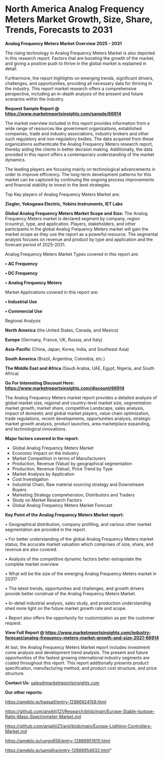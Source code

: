 # North America Analog Frequency Meters Market Growth, Size, Share, Trends, Forecasts to 2031

<Strong> Analog Frequency Meters Market Overview 2025 - 2031</strong>

The rising technology in Analog Frequency Meters Market is also depicted in this research report. Factors that are boosting the growth of the market, and giving a positive push to thrive in the global market is explained in detail.

Furthermore, the report highlights on emerging trends, significant drivers, challenges, and opportunities, providing all necessary data for thriving in the industry. This report market research offers a comprehensive perspective, including an in-depth analysis of the present and future scenarios within the industry.

<strong>Request Sample Report @ <a href=https://www.marketreportsinsights.com/sample/66914>https://www.marketreportsinsights.com/sample/66914</a></strong>

The market overview included in this report provides information from a wide range of resources like government organizations, established companies, trade and industry associations, industry brokers and other such regulatory and non-regulatory bodies. The data acquired from these organizations authenticate the Analog Frequency Meters research report, thereby aiding the clients in better decision making. Additionally, the data provided in this report offers a contemporary understanding of the market dynamics.

The leading players are focusing mainly on technological advancements in order to improve efficiency. The long-term development patterns for this market can be captured by continuing the ongoing process improvements and financial stability to invest in the best strategies.

Top Key players of Analog Frequency Meters Market are:

<strong>Ziegler, Yokogawa Electric, Yokins Instruments, IET Labs</strong>

<strong><b>Global Analog Frequency Meters Market Scope and Size:</b></strong>
The Analog Frequency Meters market is declared segment by company, region (country), type, and application. Players, stakeholders, and other participants in the global Analog Frequency Meters market will gain the market scope as they use the report as a powerful resource. The segmental analysis focuses on revenue and product by type and application and the forecast period of 2025-2031.

Analog Frequency Meters Market Types covered in this report are:

<strong>• AC Frequency

• DC Frequency

• Analog Frequency Meters</strong>

Market Applications covered in this report are:

<strong>• Industrial Use

• Commercial Use</strong> 

Regional Analysis

<strong>North America</strong> (the United States, Canada, and Mexico)

<strong>Europe</strong> (Germany, France, UK, Russia, and Italy)

<strong>Asia-Pacific</strong> (China, Japan, Korea, India, and Southeast Asia)

<strong>South America</strong> (Brazil, Argentina, Colombia, etc.)

<strong>The Middle East and Africa</strong> (Saudi Arabia, UAE, Egypt, Nigeria, and South Africa)

<strong>Go For Interesting Discount Here: <a href=https://www.marketreportsinsights.com/discount/66914>https://www.marketreportsinsights.com/discount/66914</a></strong>

The Analog Frequency Meters market report provides a detailed analysis of global market size, regional and country-level market size, segmentation market growth, market share, competitive Landscape, sales analysis, impact of domestic and global market players, value chain optimization, trade regulations, recent developments, opportunities analysis, strategic market growth analysis, product launches, area marketplace expanding, and technological innovations.

<strong><b>Major factors covered in the report:</b></strong>
<ul>
  <li>Global Analog Frequency Meters Market </li>
  <li>Economic Impact on the Industry</li>
  <li>Market Competition in terms of Manufacturers</li>
  <li>Production, Revenue (Value) by geographical segmentation</li>
  <li>Production, Revenue (Value), Price Trend by Type</li>
  <li>Market Analysis by Application</li>
  <li>Cost Investigation</li>
  <li>Industrial Chain, Raw material sourcing strategy and Downstream Buyers</li>
  <li>Marketing Strategy comprehension, Distributors and Traders</li>
  <li>Study on Market Research Factors</li>
  <li>Global Analog Frequency Meters Market Forecast</li>
</ul>

<strong><b>Key Point of the Analog Frequency Meters Market report:</b></strong>

• Geographical distribution, company profiling, and various other market segmentation are provided in the report.

• For better understanding of the global Analog Frequency Meters market status, the accurate market valuation which comprises of size, share, and revenue are also covered.

• Analysis of the competitive dynamic factors better extrapolate the complete market overview

• What will be the size of the emerging Analog Frequency Meters market in 2031?

• The latest trends, opportunities and challenges, and growth drivers provide better construal of the Analog Frequency Meters Market.

• In-detail industrial analysis, sales study, and production understanding shed more light on the future market growth rate and scope.

• Report also offers the opportunity for customization as per the customer request.

<strong><b>View Full Report @ <a href=https://www.marketreportsinsights.com/industry-forecast/analog-frequency-meters-market-growth-and-size-2021-66914>https://www.marketreportsinsights.com/industry-forecast/analog-frequency-meters-market-growth-and-size-2021-66914</a></b></strong>


At last, the Analog Frequency Meters Market report includes investment come analysis and development trend analysis. The present and future opportunities of the fastest growing international industry segments are coated throughout this report. This report additionally presents product specification, manufacturing method, and product cost structure, and price structure.

<strong>Contact Us:</strong>
sales@marketreportsinsights.com

<strong>Our other reports:</strong>

<a href=https://ameblo.jp/haqsaif/entry-12886924158.html>https://ameblo.jp/haqsaif/entry-12886924158.html</a>

<a href=https://github.com/anokhi121/Research/blob/main/Europe-Stable-Isotope-Ratio-Mass-Spectrometer-Market.md>https://github.com/anokhi121/Research/blob/main/Europe-Stable-Isotope-Ratio-Mass-Spectrometer-Market.md</a>

<a href=https://github.com/anjaliiii21/anjj/blob/main/Europe-Lighting-Controllers-Market.md>https://github.com/anjaliiii21/anjj/blob/main/Europe-Lighting-Controllers-Market.md</a>

<a href=https://ameblo.jp/cargo656/entry-12886951610.html>https://ameblo.jp/cargo656/entry-12886951610.html</a>

<a href=https://ameblo.jp/samidha/entry-12886954632.html>https://ameblo.jp/samidha/entry-12886954632.html</a>"
